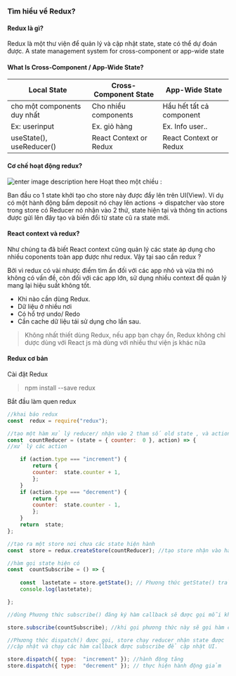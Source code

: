 ### Tìm hiểu về Redux?
#### Redux là gì?
Redux là một thư viện để quản lý và cập nhật state, state có thể dự đoán được.
A state management system for cross-component or app-wide state
#### What Is Cross-Component / App-Wide State?
|Local State  |Cross-Component State  |App-Wide State|
|--|--|--|
| cho một components duy nhất|Cho nhiều components|Hầu hết tất cả component| 
|Ex: userinput|Ex. giỏ hàng |Ex. Info user..| 
|useState(), useReducer()|React Context or Redux|React Context or Redux| 
#### Cơ chế hoạt động redux?
![enter image description here](https://images.viblo.asia/3ba0e90f-1834-45b1-a5ab-a6f58abf21a0.gif)
Hoạt theo một chiều :

Ban đầu co 1 state khởi tạo cho store này được đẩy lên trên UI(View). Ví dụ có một hành động bấm deposit nó chạy lên actions -> dispatcher vào store trong store có Reducer nó nhận vào 2 thứ, state hiện tại và thông tin actions được gửi lên đây tạo và biến đổi từ state cũ ra state mới. 

#### React context và redux?
Như chúng ta đã biết React context cũng quản lý các state áp dụng cho nhiều coponents toàn app được như redux. Vậy tại sao cần redux ?

Bởi vì redux có vài nhược điểm tìm ẩn đối với các app nhỏ và vừa thì nó không có vấn đề, còn đối với các app lớn, sử dụng nhiều context để quản lý mang lại hiệu suất không tốt.

  + Khi nào cần dùng Redux.
  + Dữ liệu ở nhiều nơi
  + Có hổ trợ undo/ Redo
  + Cần cache dữ liệu tái sử dụng cho lần sau.
  

> Không nhất thiết dùng Redux, nếu app bạn chạy ổn, Redux không chỉ dược dùng với React js mà dùng với nhiều thư viện js khác nữa

####  Redux cơ bản
Cài đặt Redux

> npm install --save redux

Bắt đầu làm quen redux
``` js
//khai báo redux
const  redux = require("redux");

//tạo một hàm xử lý reducer/ nhận vào 2 tham số old state , và action
const  countReducer = (state = { counter:  0 }, action) => {
//xử lý các action

	if (action.type === "increment") {
		return {
		counter:  state.counter + 1,
		};
	}
	if (action.type === "decrement") {
		return {
		counter:  state.counter - 1,
		};
	}
	return  state;
};

//tạo ra một store nơi chưa các state hiện hành
const  store = redux.createStore(countReducer); //tạo store nhận vào hàm xử lý state

//hàm gọi state hiện có
const  countSubscribe = () => {
	
	const  lastetate = store.getState(); // Phương thức getState() trả state hiện tại
	console.log(lastetate);

};

//dùng Phương thức subscribe() đăng ký hàm callback sẽ được gọi mỗi khi store được cập nhật

store.subscribe(countSubscribe); //khi gọi phương thức này sẽ gọi hàm countSubscribe

//Phương thức dispatch() được gọi, store chạy reducer nhận state được
//cập nhật và chạy các hàm callback được subscribe để cập nhật UI.

store.dispatch({ type:  "increment" }); //hành động tăng
store.dispatch({ type:  "decrement" }); // thực hiện hành động giảm
```
